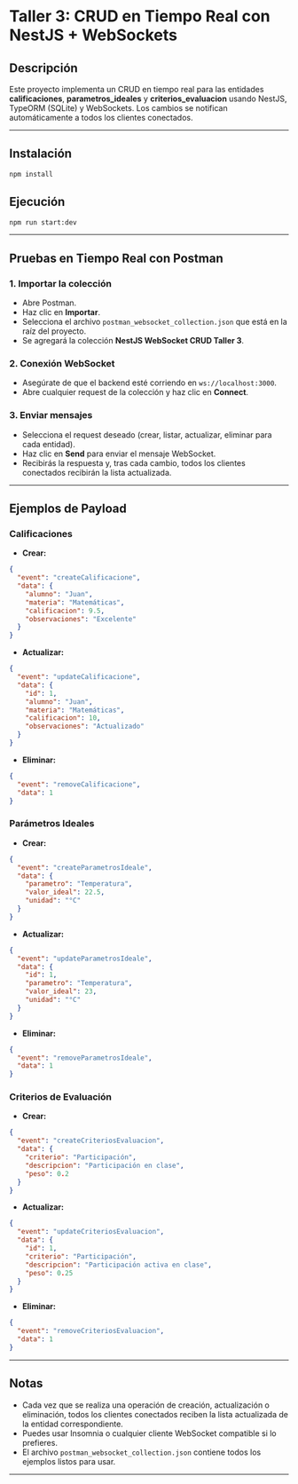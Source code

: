 # Taller 3: CRUD en Tiempo Real con NestJS + WebSockets

## Descripción
Este proyecto implementa un CRUD en tiempo real para las entidades **calificaciones**, **parametros_ideales** y **criterios_evaluacion** usando NestJS, TypeORM (SQLite) y WebSockets. Los cambios se notifican automáticamente a todos los clientes conectados.

---

## Instalación

```bash
npm install
```

## Ejecución

```bash
npm run start:dev
```

---

## Pruebas en Tiempo Real con Postman

### 1. Importar la colección
- Abre Postman.
- Haz clic en **Importar**.
- Selecciona el archivo `postman_websocket_collection.json` que está en la raíz del proyecto.
- Se agregará la colección **NestJS WebSocket CRUD Taller 3**.

### 2. Conexión WebSocket
- Asegúrate de que el backend esté corriendo en `ws://localhost:3000`.
- Abre cualquier request de la colección y haz clic en **Connect**.

### 3. Enviar mensajes
- Selecciona el request deseado (crear, listar, actualizar, eliminar para cada entidad).
- Haz clic en **Send** para enviar el mensaje WebSocket.
- Recibirás la respuesta y, tras cada cambio, todos los clientes conectados recibirán la lista actualizada.

---

## Ejemplos de Payload

### Calificaciones
- **Crear:**
```json
{
  "event": "createCalificacione",
  "data": {
    "alumno": "Juan",
    "materia": "Matemáticas",
    "calificacion": 9.5,
    "observaciones": "Excelente"
  }
}
```
- **Actualizar:**
```json
{
  "event": "updateCalificacione",
  "data": {
    "id": 1,
    "alumno": "Juan",
    "materia": "Matemáticas",
    "calificacion": 10,
    "observaciones": "Actualizado"
  }
}
```
- **Eliminar:**
```json
{
  "event": "removeCalificacione",
  "data": 1
}
```

### Parámetros Ideales
- **Crear:**
```json
{
  "event": "createParametrosIdeale",
  "data": {
    "parametro": "Temperatura",
    "valor_ideal": 22.5,
    "unidad": "°C"
  }
}
```
- **Actualizar:**
```json
{
  "event": "updateParametrosIdeale",
  "data": {
    "id": 1,
    "parametro": "Temperatura",
    "valor_ideal": 23,
    "unidad": "°C"
  }
}
```
- **Eliminar:**
```json
{
  "event": "removeParametrosIdeale",
  "data": 1
}
```

### Criterios de Evaluación
- **Crear:**
```json
{
  "event": "createCriteriosEvaluacion",
  "data": {
    "criterio": "Participación",
    "descripcion": "Participación en clase",
    "peso": 0.2
  }
}
```
- **Actualizar:**
```json
{
  "event": "updateCriteriosEvaluacion",
  "data": {
    "id": 1,
    "criterio": "Participación",
    "descripcion": "Participación activa en clase",
    "peso": 0.25
  }
}
```
- **Eliminar:**
```json
{
  "event": "removeCriteriosEvaluacion",
  "data": 1
}
```

---

## Notas
- Cada vez que se realiza una operación de creación, actualización o eliminación, todos los clientes conectados reciben la lista actualizada de la entidad correspondiente.
- Puedes usar Insomnia o cualquier cliente WebSocket compatible si lo prefieres.
- El archivo `postman_websocket_collection.json` contiene todos los ejemplos listos para usar.

---

